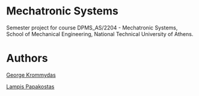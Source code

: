# Mechatronic Systems

Semester project for course DPMS_AS/2204 - Mechatronic Systems, School of Mechanical Engineering, National Technical University of Athens.


# Authors

[George Krommydas](https://github.com/GeoKrom)

[Lampis Papakostas](https://github.com/LPapakostas)
